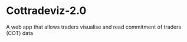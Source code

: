 # Cottradeviz-2.0
A web app that allows traders visualise and read commitment of traders (COT) data
